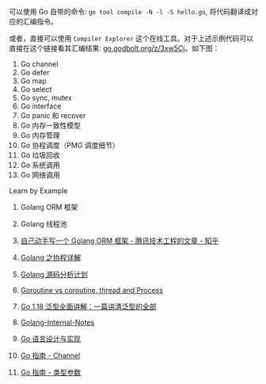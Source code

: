 

可以使用 Go 自带的命令: `go tool compile -N -l -S hello.go`, 将代码翻译成对应的汇编指令。

或者，直接可以使用 `Compiler Explorer` 这个在线工具。对于上述示例代码可以直接在这个链接看其汇编结果: [go.godbolt.org/z/3xw5Cj](https://go.godbolt.org/z/3xw5Cj)。如下图：



1. Go channel
2. Go defer
3. Go map
4. Go select
5. Go sync, mutex
6. Go interface
7. Go panic 和 recover
8. Go 内存一致性模型
9. Go 内存管理
10. Go 协程调度（PMG 调度细节）
11. Go 垃圾回收
12. Go 系统调用
13. Go 网络调用



Learn by Example

1. Golang ORM 框架
2. Golang 线程池





1. [自己动手写一个 Golang ORM 框架 - 腾讯技术工程的文章 - 知乎](https://zhuanlan.zhihu.com/p/439093037)
2. [Golang 之协程详解](https://www.cnblogs.com/liang1101/p/7285955.html)
3. [Golang 源码分析计划](https://www.cyhone.com/go_internal/)
4. [Goroutine vs coroutine, thread and Process](https://stackoverflow.com/questions/18058164/is-a-go-goroutine-a-coroutine)
5. [Go 1.18 泛型全面讲解：一篇讲清泛型的全部](https://segmentfault.com/a/1190000041634906)
6. [Golang-Internal-Notes](https://github.com/LeoYang90/Golang-Internal-Notes?tab=readme-ov-file)
7. [Go 语言设计与实现](https://draveness.me/golang/docs/part2-foundation/ch05-keyword/golang-for-range/#51-for-%E5%92%8C-range)
8. [Go 指南 - Channel](https://tour.go-zh.org/concurrency/4)
9. [Go 指南 - 类型参数](https://tour.go-zh.org/concurrency/4)